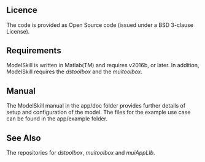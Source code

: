 # 

## Licence
The code is provided as Open Source code (issued under a BSD 3-clause License).

## Requirements
ModelSkill is written in Matlab(TM) and requires v2016b, or later. In addition, ModelSkill requires the _dstoolbox_ and the _muitoolbox_.



## Manual
The ModelSkill manual in the app/doc folder provides further details of setup and configuration of the model. The files for the example use case can be found in
the app/example folder. 

## See Also
The repositories for _dstoolbox_, _muitoolbox_ and _muiAppLIb_.